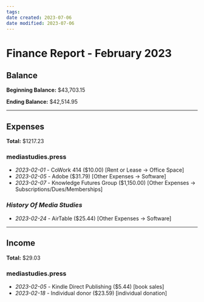 ```yaml
---
tags: 
date created: 2023-07-06
date modified: 2023-07-06
---
```


# Finance Report - February 2023

## Balance

**Beginning Balance:** $43,703.15

**Ending Balance:** $42,514.95

***

## Expenses

**Total:** $1217.23

### mediastudies.press

* *2023-02-01* - CoWork 414 ($10.00) [Rent or Lease -> Office Space]
* *2023-02-05* - Adobe ($31.79) [Other Expenses -> Software]
* *2023-02-07* - Knowledge Futures Group ($1,150.00) [Other Expenses -> Subscriptions/Dues/Memberships]

### *History Of Media Studies*

* *2023-02-24* - AirTable ($25.44) [Other Expenses -> Software]

****

## Income

**Total:** $29.03

### mediastudies.press

* *2023-02-05* - Kindle Direct Publishing ($5.44) [book sales]
* *2023-02-18* - Individual donor ($23.59) [individual donation]
